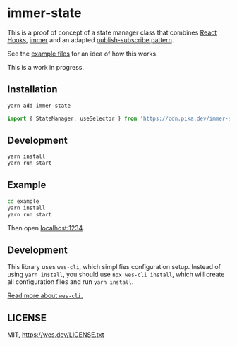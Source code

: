 # immer-state

This is a proof of concept of a state manager class that combines
[React Hooks](https://reactjs.org/docs/hooks-reference.html),
[immer](https://github.com/immerjs/immer) and an adapted
[publish-subscribe pattern](https://en.wikipedia.org/wiki/Publish–subscribe_pattern).

See the [example files](./example/) for an idea of how this works.

This is a work in progress.

## Installation

```sh
yarn add immer-state
```

```js
import { StateManager, useSelector } from 'https://cdn.pika.dev/immer-state@^0.3.0';
```

## Development

```sh
yarn install
yarn run start
```

## Example

```sh
cd example
yarn install
yarn run start
```

Then open [localhost:1234](http://localhost:1234/).

## Development

This library uses `wes-cli`, which simplifies configuration setup. Instead of
using `yarn install`, you should use `npx wes-cli install`, which will create
all configuration files and run `yarn install`.

[Read more about `wes-cli`.](https://github.com/WesSouza/wes-cli/#wes-install)

## LICENSE

MIT, https://wes.dev/LICENSE.txt
